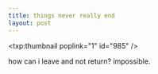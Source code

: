 ```yaml
---
title: things never really end    
layout: post
---
```


<span class="pic3"><txp:thumbnail poplink="1" id="985" /></span>

how can i leave and not return? impossible.